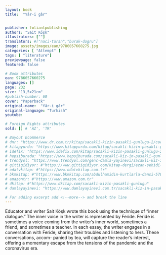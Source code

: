 ```yaml
---
layout: book
title:  "Yâr-i gâr"


publisher: foliantpublishing
authors: "Sait Köşk"
illustrators: [""]
translators: #["naci-turan","burak-dogru"]
image: assets/images/ean/9786057660275.jpg
categories: [ "Attempt" ]
tags: [ "literature"]
previewpage: false
featured: false

# Book attributes
ean: 9786057660275
languages: []
page: 232
size: "13,5x21cm"
#publish-number: 60
cover: "Paperback"
original-name:  "Yâr-i gâr"
original-language: "Turkish"
youtube:

# Foreign Rights attributes
sold: [] # 'AZ', 'TR'

# Buyout Ecommerce
# dnr: "https://www.dr.com.tr/kitap/sacakli-kizin-pasakli-gunlugu-2/cocuk-ve-genclik/genclik-10-yas/roman-oyku/urunno=0001893059001"
# kitapyurdu: "https://www.kitapyurdu.com/kitap/sacakli-kizin-pasakli-gunlugu-2-/560122.html&filter_name=Sa%C3%A7akl%C4%B1+K%C4%B1z%27%C4%B1n+Pasakl%C4%B1+G%C3%BCnl%C3%BC%C4%9F%C3%BC+2"
# idefix: "https://www.idefix.com/kitap/sacakli-kizin-pasakli-gunlugu-2/cocuk-ve-genclik/genclik-10-yas/roman-oyku/urunno=0001893059001"
# hepsiburada: "https://www.hepsiburada.com/sacakli-kiz-in-pasakli-gunlugu-2-damla-yayinevi-p-HBV000012ER86"
# trendyol: "https://www.trendyol.com/genc-damla-yayinevi/sacakli-kiz-in-pasakli-gunlugu-2-p-54825777"
# gittigidiyor: #"https://www.gittigidiyor.com/kitap-dergi/ezan-sehidi-adnan-menderes_pdp_732728793"
# odatvkitap: #"https://www.odatvkitap.com.tr"
# bkmkitap: #"https://www.bkmkitap.com/abdulhamidin-kurtlarla-dansi-578226"
# amazontr: #"https://www.amazon.com.tr"
# dkitap: #"https://www.dkitap.com/sacakli-kizin-pasakli-gunlugu"
# damlayayinevi: "https://www.damlayayinevi.com.tr/sacakli-kiz-in-pasakli-gunlugu-2-bu-iste-bi-terslik-var"

# For adding excerpt add <!--more--> and break the line
---
```

Educator and writer Sait Köşk wrote this book
using the technique of “inner dialogue.” The inner
voice in the writer is represented by Feride. Feride
is sometimes a voice coming from the writer’s
inner world, sometimes a friend, and sometimes
a teacher. In each essay, the writer engages in a
conversation with Feride, sharing their troubles
and listening to hers. These conversations, accom-
panied by tea, will capture the reader’s interest,
offering a momentary escape from the tensions of
the pandemic and the coronavirus era.
<!--more--> 

